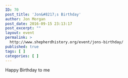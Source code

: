 ```yaml
---
ID: 70
post_title: 'Jon&#8217;s Birthday'
author: Jon Morgan
post_date: 2016-09-15 23:13:17
post_excerpt: ""
layout: event
permalink: >
  http://www.shepherdhistory.org/event/jons-birthday/
published: true
tags: [ ]
categories: [ ]
---
```

Happy Birthday to me